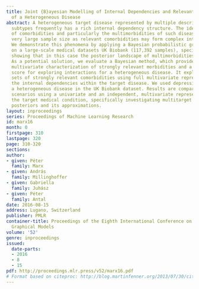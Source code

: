 ```yaml
---
title: Joint {B}ayesian Modelling of Internal Dependencies and Relevant Multimorbidities
  of a Heterogeneous Disease
abstract: A heterogeneous target disease represented by multiple descriptors and disease
  subtypes frequently has a rich internal dependency structure. The identification
  of comorbidities and particularly the multimorbidities of such diseases requires
  very large sample size as relevant comorbidities may form complex interactions.
  We demonstrate this phenomena by applying a Bayesian probabilistic graphical model
  on a large-scale medical datasets UK Biobank (117,392 samples), specifically by
  showing that in this case the posterior landscape of multimorbidities is still flat.
  As a potential solution, we evaluate a Bayesian method, which provides a hierarchic,
  multivariate characterization of strongly relevant morbidities and a Bayesian, systems-based
  score for exploring interactions for a heterogeneous disease. It explores complete
  sets of strongly relevant comorbidities using full multivariate representation for
  the internal dependencies within the target disease. We used depression as target,
  a heterogeneous disease in the UK Biobank dataset. Results are compared against
  scenarios using a univariate and an independent, multivariate representation of
  the target medical condition, specifically investigating multitarget interaction
  posteriors and its approximations.
layout: inproceedings
series: Proceedings of Machine Learning Research
id: marx16
month: 0
firstpage: 310
lastpage: 320
page: 310-320
sections: 
author:
- given: Péter
  family: Marx
- given: András
  family: Millinghoffer
- given: Gabriella
  family: Juhász
- given: Péter
  family: Antal
date: 2016-08-15
address: Lugano, Switzerland
publisher: PMLR
container-title: Proceedings of the Eighth International Conference on Probabilistic
  Graphical Models
volume: '52'
genre: inproceedings
issued:
  date-parts:
  - 2016
  - 8
  - 15
pdf: http://proceedings.mlr.press/v52/marx16.pdf
# Format based on citeproc: http://blog.martinfenner.org/2013/07/30/citeproc-yaml-for-bibliographies/
---
```

